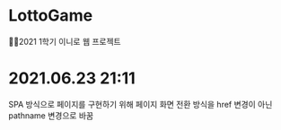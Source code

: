 # LottoGame
👩‍💻2021 1학기 이니로 웹 프로젝트

# 2021.06.23 21:11
SPA 방식으로 페이지를 구현하기 위해 페이지 화면 전환 방식을 href 변경이 아닌 pathname 변경으로 바꿈

